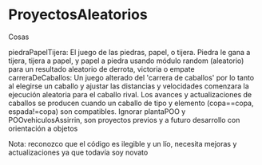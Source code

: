 # ProyectosAleatorios
Cosas

piedraPapelTijera: El juego de las piedras, papel, o tijera. Piedra le gana a tijera, tijera a papel, y papel a piedra usando módulo random (aleatorio) para un resultado aleatorio de derrota, victoria o empate
carreraDeCaballos: Un juego alterado del 'carrera de caballos' por lo tanto al elegirse un caballo y ajustar las distancias y velocidades comenzara la ejecución aleatoria para el caballo rival. Los avances y actualizaciones de caballos se producen cuando un caballo de tipo y elemento (copa==copa, espada!=copa) son compatibles.
Ignorar plantaPOO y POOvehiculosAssirrin, son proyectos previos y a futuro desarrollo con orientación a objetos

Nota: reconozco que el código es ilegible y un lío, necesita mejoras y actualizaciones ya que todavía soy novato
